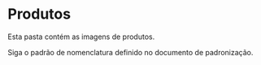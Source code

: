 # Produtos

Esta pasta contém as imagens de produtos.

Siga o padrão de nomenclatura definido no documento de padronização.